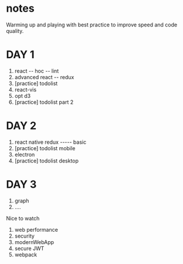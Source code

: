 # notes
Warming up and playing with best practice to improve speed and code quality.

DAY 1 
========================
1. react -- hoc -- lint
2. advanced react -- redux
3. [practice] todolist
4. react-vis
5. opt d3
6. [practice] todolist part 2

DAY 2
=========================
1. react native redux ----- basic
2. [practice] todolist mobile
3. electron
4. [practice] todolist desktop

DAY 3
==========================
1. graph
2. .... 



Nice to watch
1. web performance
2. security
3. modernWebApp
4. secure JWT
5. webpack
